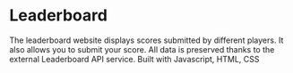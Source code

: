 # Leaderboard
The leaderboard website displays scores submitted by different players. It also allows you to submit your score. All data is preserved thanks to the external Leaderboard API service. Built with Javascript, HTML, CSS
